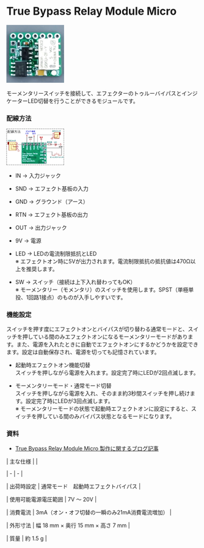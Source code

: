 ﻿# True Bypass Relay Module Micro



<img src="pic_TrueBypassRelayModuleMicro.jpg" width="30%"><br>



モーメンタリースイッチを接続して、エフェクターのトゥルーバイパスとインジケーターLED切替を行うことができるモジュールです。







### 配線方法



<img src="Wiring_TrueBypassRelayModuleMicro.png" width="30%"><br>



- IN → 入力ジャック

- SND → エフェクト基板の入力

- GND → グラウンド（アース）

- RTN → エフェクト基板の出力

- OUT → 出力ジャック

- 9V → 電源

- LED → LEDの電流制限抵抗とLED<br>※ エフェクトオン時に5Vが出力されます。電流制限抵抗の抵抗値は470Ω以上を推奨します。

- SW → スイッチ（接続は上下入れ替わってもOK）<br>※ モーメンタリー（モメンタリ）のスイッチを使用します。SPST（単極単投、1回路1接点）のものが入手しやすいです。







### 機能設定

スイッチを押す度にエフェクトオンとバイパスが切り替わる通常モードと、スイッチを押している間のみエフェクトオンになるモーメンタリーモードがあります。また、電源を入れたときに自動でエフェクトオンにするかどうかを設定できます。設定は自動保存され、電源を切っても記憶されています。



- 起動時エフェクトオン機能切替<br>スイッチを押しながら電源を入れます。設定完了時にLEDが2回点滅します。

- モーメンタリーモード・通常モード切替<br> スイッチを押しながら電源を入れ、そのまま約3秒間スイッチを押し続けます。設定完了時にLEDが3回点滅します。<br>※ モーメンタリーモードの状態で起動時エフェクトオンに設定にすると、スイッチを押している間のみバイパス状態となるモードになります。







### 資料

- [True Bypass Relay Module Micro 製作に関するブログ記事](https://kanengomibako.github.io/pages/00349.html)









| 主な仕様 |  |

| - | - |

| 出荷時設定 | 通常モード　起動時エフェクトバイパス |

| 使用可能電源電圧範囲 | 7V ～ 20V |

| 消費電流 | 3mA（オン・オフ切替の一瞬のみ21mA消費電流増加） |

| 外形寸法 | 幅 18 mm × 奥行 15 mm × 高さ 7 mm |

| 質量 | 約 1.5 g |


